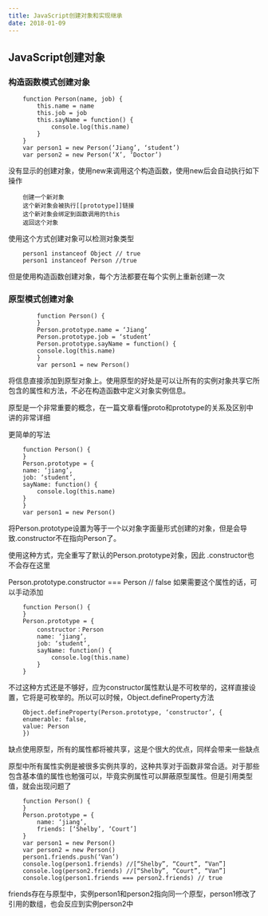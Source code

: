 ```yaml
---
title: JavaScript创建对象和实现继承
date: 2018-01-09
---
```


## JavaScript创建对象

### 构造函数模式创建对象

		function Person(name, job) {
			this.name = name
			this.job = job
			this.sayName = function() {
				console.log(this.name)
			}
		}
		var person1 = new Person(‘Jiang’, ‘student’)
		var person2 = new Person(‘X’, ‘Doctor’)

没有显示的创建对象，使用new来调用这个构造函数，使用new后会自动执行如下操作

		创建一个新对象
		这个新对象会被执行[[prototype]]链接
		这个新对象会绑定到函数调用的this
		返回这个对象

使用这个方式创建对象可以检测对象类型

		person1 instanceof Object // true
		person1 instanceof Person //true

但是使用构造函数创建对象，每个方法都要在每个实例上重新创建一次

### 原型模式创建对象

			function Person() {
			}
			Person.prototype.name = ‘Jiang’
			Person.prototype.job = ‘student’
			Person.prototype.sayName = function() {
			console.log(this.name)
			}
			var person1 = new Person()

将信息直接添加到原型对象上。使用原型的好处是可以让所有的实例对象共享它所包含的属性和方法，不必在构造函数中定义对象实例信息。

原型是一个非常重要的概念，在一篇文章看懂proto和prototype的关系及区别中讲的非常详细

更简单的写法

		function Person() {
		}
		Person.prototype = {
		name: ‘jiang’,
		job: ‘student’,
		sayName: function() {
			console.log(this.name)
		}
		}
		var person1 = new Person()
		
将Person.prototype设置为等于一个以对象字面量形式创建的对象，但是会导致.constructor不在指向Person了。

使用这种方式，完全重写了默认的Person.prototype对象，因此 .constructor也不会存在这里

Person.prototype.constructor === Person  // false
如果需要这个属性的话，可以手动添加

		function Person() {
		}
		Person.prototype = {
			constructor：Person
			name: ‘jiang’,
			job: ‘student’,
			sayName: function() {
				console.log(this.name)
			}
		}

不过这种方式还是不够好，应为constructor属性默认是不可枚举的，这样直接设置，它将是可枚举的。所以可以时候，Object.defineProperty方法

		Object.defineProperty(Person.prototype, ‘constructor’, {
		enumerable: false,
		value: Person
		})

缺点使用原型，所有的属性都将被共享，这是个很大的优点，同样会带来一些缺点

原型中所有属性实例是被很多实例共享的，这种共享对于函数非常合适。对于那些包含基本值的属性也勉强可以，毕竟实例属性可以屏蔽原型属性。但是引用类型值，就会出现问题了

		function Person() {
		}
		Person.prototype = {
			name: ‘jiang’,
			friends: [‘Shelby’, ‘Court’]
		}
		var person1 = new Person()
		var person2 = new Person()
		person1.friends.push(‘Van’)
		console.log(person1.friends) //[“Shelby”, “Court”, “Van”]
		console.log(person2.friends) //[“Shelby”, “Court”, “Van”]
		console.log(person1.friends === person2.friends) // true

friends存在与原型中，实例person1和person2指向同一个原型，person1修改了引用的数组，也会反应到实例person2中